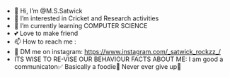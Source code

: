 - 👋 Hi, I’m @M.S.Satwick
- 👀 I’m interested in Cricket and Research activities
- 🌱 I’m currently learning COMPUTER SCIENCE
- 💕 Love to make friend
- 📫 How to reach me :
- 👀 DM me on instagram: https://www.instagram.com/_satwick_rockzz_/
- ITS WISE TO RE-VISE OUR BEHAVIOUR
FACTS ABOUT ME:
I am good a communicaton✅
Basically a foodie🍔
Never ever give up🦾
<!---
MSSatwick/MSSatwick is a ✨ special ✨ repository because its `README.md` (this file) appears on your GitHub profile.
You can click the Preview link to take a look at your changes.
--->
